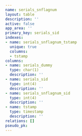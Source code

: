 ```yaml
---
name: serials_snflagnum
layout: table
description: ''
active: false
app_area: ''
primary_key: serials_sid
indexes:
- name: serials_snflagnum_tstamp
  unique: true
  columns:
  - tstamp
columns:
- name: serials_dummy
  type: char(1)
  description: ''
- name: serials_sid
  type: int(4)
  description: ''
- name: serials_snflagnum_sid
  type: int(4)
  description: ''
- name: tstamp
  type: timestamp
  description: ''
relations: []
pseudo_pk: 
---
```


